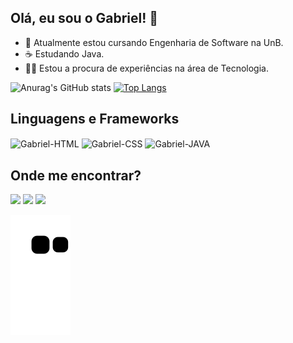 ## Olá, eu sou o Gabriel! 👋


- 🔭 Atualmente estou cursando Engenharia de Software na UnB.
- ☕ Estudando Java.
- 👨‍💻 Estou a procura de experiências na área de Tecnologia.

![Anurag's GitHub stats](https://github-readme-stats.vercel.app/api?username=GabrielRosa09&show_icons=true&theme=radical)
[![Top Langs](https://github-readme-stats.vercel.app/api/top-langs/?username=GabrielRosa09&langs_count=8&theme=radical)](https://github.com/anuraghazra/github-readme-stats)

 ## Linguagens e Frameworks
 
<div class="display: inline-block">
  <img align="center" height="70" width="80" alt="Gabriel-HTML" src="https://cdn.jsdelivr.net/gh/devicons/devicon/icons/html5/html5-original.svg" />
  <img align="center" height="70" width="80" alt="Gabriel-CSS" src="https://cdn.jsdelivr.net/gh/devicons/devicon/icons/css3/css3-original.svg" />
  <img align="center" height="70" width="80" alt="Gabriel-JAVA" src="https://cdn.jsdelivr.net/gh/devicons/devicon/icons/java/java-original.svg" />
</div>

  ## Onde me encontrar?
  
<div>
  <a href="https://www.linkedin.com/in/gabriel-silva-621250143/"><img src="https://img.shields.io/badge/LinkedIn-0077B5?style=for-the-badge&logo=linkedin&logoColor=white"></a>
  <a href="https://www.instagram.com/dev_gabriel.rosa/"><img src="https://img.shields.io/badge/Instagram-E4405F?style=for-the-badge&logo=instagram&logoColor=white"></a>
  <a href="mailto:gabriel10919@outlook.com"><img src="https://img.shields.io/badge/Microsoft_Outlook-0078D4?style=for-the-badge&logo=microsoft-outlook&logoColor=white"></a>
</div>

![Snake animation](https://github.com/GabrielRosa09/GabrielRosa09/blob/output/github-contribution-grid-snake.svg)

